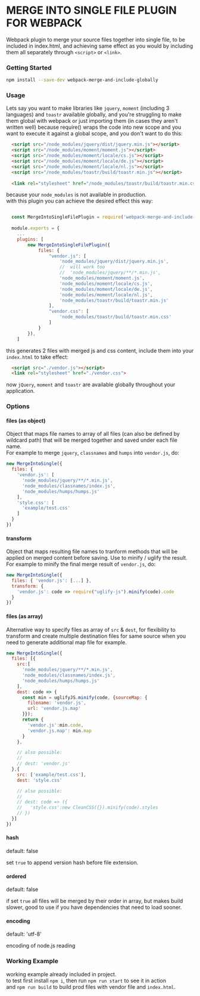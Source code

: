 # MERGE INTO SINGLE FILE PLUGIN FOR WEBPACK

Webpack plugin to merge your source files together into single file, to be included in index.html, and achieving same effect as you would by including them all separately through `<script>` or `<link>`.

### Getting Started

```bash
npm install --save-dev webpack-merge-and-include-globally
```

### Usage

Lets say you want to make libraries like `jquery`, `moment` (including 3 languages) and `toastr` available globally, and you're struggling to make them global with webpack or just importing them (in cases they aren't written well) because require() wraps the code into new scope and you want to execute it against a global scope, and you don't want to do this:
```html
  <script src="/node_modules/jquery/dist/jquery.min.js"></script>
  <script src="/node_modules/moment/moment.js"></script>
  <script src="/node_modules/moment/locale/cs.js"></script>
  <script src="/node_modules/moment/locale/de.js"></script>
  <script src="/node_modules/moment/locale/nl.js"></script>
  <script src="/node_modules/toastr/build/toastr.min.js"></script>
  
  <link rel="stylesheet" href="/node_modules/toastr/build/toastr.min.css">
```
because your `node_modules` is not available in production.
<br/>with this plugin you can achieve the desired effect this way:
```javascript

  const MergeIntoSingleFilePlugin = require('webpack-merge-and-include-globally');
  
  module.exports = {
    ...
    plugins: [
        new MergeIntoSingleFilePlugin({
            files: {
                "vendor.js": [
                    'node_modules/jquery/dist/jquery.min.js',
                    //  will work too
                    //  'node_modules/jquery/**/*.min.js',
                    'node_modules/moment/moment.js',
                    'node_modules/moment/locale/cs.js',
                    'node_modules/moment/locale/de.js',
                    'node_modules/moment/locale/nl.js',
                    'node_modules/toastr/build/toastr.min.js'
                ],
                "vendor.css": [
                    'node_modules/toastr/build/toastr.min.css'
                ]
            }
        }),
    ]

```
this generates 2 files with merged js and css content, include them into your `index.html` to take effect:
``` html
  <script src="./vendor.js"></script>
  <link rel="stylesheet" href="./vendor.css">
```
now `jQuery`, `moment` and `toastr` are available globally throughout your application.

### Options

#### files (as object)

Object that maps file names to array of all files (can also be defined by wildcard path) that will be merged together and saved under each file name.
<br/>For example to merge `jquery`, `classnames` and `humps` into `vendor.js`, do:
```javascript
new MergeIntoSingle({
  files: {
    'vendor.js': [
      'node_modules/jquery/**/*.min.js',
      'node_modules/classnames/index.js',
      'node_modules/humps/humps.js'
    ],
    'style.css': [
      'example/test.css'
    ]
  }
})
```

#### transform

Object that maps resulting file names to tranform methods that will be applied on merged content before saving. Use to minify / uglify the result.
<br/>For example to minify the final merge result of `vendor.js`, do:
```javascript
new MergeIntoSingle({
  files: { 'vendor.js': [...] },
  transform: {
    'vendor.js': code => require("uglify-js").minify(code).code
  }
})
```

#### files (as array)

Alternative way to specify files as array of `src` & `dest`, for flexibility to transform and create multiple destination files for same source when you need to generate additional map file for example.
```javascript
new MergeIntoSingle({
  files: [{
    src:[
      'node_modules/jquery/**/*.min.js',
      'node_modules/classnames/index.js',
      'node_modules/humps/humps.js'
    ],
    dest: code => {
      const min = uglifyJS.minify(code, {sourceMap: {
        filename: 'vendor.js',
        url: 'vendor.js.map'
      }});
      return {
        'vendor.js':min.code,
        'vendor.js.map': min.map
      }
    },

    // also possible:
    //
    // dest: 'vendor.js'
  },{
    src: ['example/test.css'],
    dest: 'style.css'

    // also possible:
    //
    // dest: code => ({
    //   'style.css':new CleanCSS({}).minify(code).styles
    // })
  }]
})
```

#### hash
default: false

set `true` to append version hash before file extension.

#### ordered
default: false

if set `true` all files will be merged by their order in array, but makes build slower, good to use if you have dependencies that need to load sooner.

#### encoding

default: 'utf-8'

encoding of node.js reading

### Working Example

working example already included in project.
<br/>to test first install `npm i`, then run `npm run start` to see it in action
<br/>and `npm run build` to build prod files with vendor file and `index.html`.
